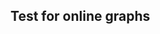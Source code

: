 <html>
  <head>
    <title>Vega-Lite Bar Chart</title>
    <meta charset="utf-8" />
    <script src="https://d3js.org/d3.v5.min.js"></script>
    <script src="https://cdn.jsdelivr.net/npm/vega@5.10.1"></script>
    <script src="https://cdn.jsdelivr.net/npm/vega-lite@4.10.4"></script>
    <script src="https://cdn.jsdelivr.net/npm/vega-embed@6.5.2"></script>
  <style>
 /* FONTS */
 @import url("https://fonts.googleapis.com/css?family=Open+Sans+Condensed:300,700");
    /* AXES */
/* ticks */
.axis line{
stroke: #706f6f;
stroke-width: 0.5;
shape-rendering: crispEdges;
}

/* axis contour */
.axis path {
stroke: #706f6f;
stroke-width: 0.7;
shape-rendering: crispEdges;
}

/* axis text */
.axis text, .xtext {
fill: #2b2929;
font-family: "Open Sans Condensed";
font-size: 100%;
}
.grid line {
stroke: lightgrey;
stroke-opacity: 0.7;
shape-rendering: crispEdges;
}
.grid path {
stroke-width: 0;
}
/* label text */
.label {
font-family: "Open Sans Condensed";
font-size: 65%;
}
.bund {
font-family: "Open Sans Condensed";
font-size: 10%;
fill:#ffffff;
}
/* LINE CHART */
.line,.li0,.li1,.li2,.li3,.li4,.li5,.li6,.li7,.li8,.li9,.li10,.li11,.li12,.li13,.li14,.li15,.li16,.li17,.li18,.li19,.li20,.li21,.li22,.li23,.li24,.li25, .line {
stroke-width: 1.5; fill:none;
    }
.li0 { stroke:#936037; } .te0 {fill: #936037;}
.li1 { stroke:#be1622; } .te1 {fill: #be1622;}
.li2 { stroke:#e71d73; } .te2 {fill: #e71d73;}
.li3 { stroke:#e94e1b; } .te3 {fill: #e94e1b;}
.li4 { stroke:#f39200; } .te4 {fill: #f39200;}
.li5 { stroke:#95c11f; } .te5 {fill: #95c11f;}
.li6 { stroke:#008d36; } .te6 {fill: #008d36;}
.li7 { stroke:#006633; } .te7 {fill: #006633;}
.li8 { stroke:#00a19a; } .te8 {fill: #00a19a;}
.li9 { stroke:#36a9e1; } .te9 {fill: #36a9e1;}
.li10 { stroke:#1d71b8; } .te10 {fill: #1d71b8;}
.li11 { stroke:#29235c; } .te11 {fill: #29235c;}
.li12 { stroke:#951b81; } .te12 {fill: #951b81;}
.li13 { stroke:#a3195b; } .te13 {fill: #a3195b;}
    
    .sygrid {
    stroke-opacity: 0.7;
    shape-rendering: crispEdges;
    stroke-width:1px;
    stroke-dasharray: 10,3;
    }

div.tooltip, div.tooltip2 {   
  position: absolute;           
  text-align: center;                          
    padding:0 2px 5px 2px;           
  font: 13px "Open Sans Condensed";
    font-weight:300;
    color:#fff;
  background-color: #777; 
  border: 2px #fff solid;      
  border-radius: 2px;           
  pointer-events: none;         
}
    div.tooltip {
        width: 40px;                  
        height: 25px;  
    }
    div.tooltip2 {
        padding: 3px;
        width: 40px;                  
        height: 26px;
        line-height:13px;
    }
    </style>
  </head>
  <body>
    <h2>Test for online graphs</h2>
    <!-- Container for the visualization -->
 
<div id="vis"></div>
<div id="vis2"></div>
<div id="vis3"></div>
<div id="vis4"></div>
<div id="vis5"></div>
<script>
      // Assign the specification to a local variable vlSpec.
      var vlSpec = {
  "$schema": "https://vega.github.io/schema/vega-lite/v4.json",
  "data": {"url": "https://vega.github.io/vega-lite/examples/data/cars.json"},
  "encoding": {
    "x": {
      "field": "Year",
      "type": "temporal",
      "timeUnit": "year"
    }
  },
  "layer": [
    {
      "mark": {"type": "errorband", "extent": "ci"},
      "encoding": {
        "y": {
          "field": "Miles_per_Gallon",
          "type": "quantitative",
          "title": "Mean of Miles per Gallon (95% CIs)"
        }
      }
    },
    {
      "mark": "line",
      "encoding": {
        "y": {
          "aggregate": "mean",
          "field": "Miles_per_Gallon",
          "type": "quantitative"
        }
      }
    }
  ]
}
// Embed the visualization in the container with id `vis`
vegaEmbed('#vis2', vlSpec);
</script>
<script>
      // Assign the specification to a local variable vlSpec.
      var vlSpec = {
        $schema: 'https://vega.github.io/schema/vega-lite/v4.json',
        data: {
          values: [
            {a: 'C', b: 2},
            {a: 'C', b: 7},
            {a: 'C', b: 4},
            {a: 'D', b: 1},
            {a: 'D', b: 2},
            {a: 'D', b: 6},
            {a: 'E', b: 8},
            {a: 'E', b: 4},
            {a: 'E', b: 7}
          ]
        },
        mark: 'bar',
        encoding: {
          y: {field: 'a', type: 'nominal'},
          x: {
            aggregate: 'average',
            field: 'b',
            type: 'quantitative',
            axis: {
              title: 'Average of b'
            }
          }
        }
      };

      // Embed the visualization in the container with id `vis`
vegaEmbed('#vis', vlSpec);
</script>

<script>
   // Assign the specification to a local variable vlSpec.
   var vlSpec = {
  "$schema": "https://vega.github.io/schema/vega-lite/v4.json",
  "description": "A dual axis chart, created by setting y's scale resolution to `\"independent\"`",
  "width": 300, "height": 300,
  "data": {
    "url": "data/chdeath.csv"
  }, 
  "axis": {
    "font": "Open Sans Condensed"
  },
  "encoding": {
    "x": {
        "field": "date",
        "axis": {"format": "%d.%m", "title": null},
        "type": "temporal",
        "timeUnit": "daymonth"
    }
  },
  "layer": [
    {
      "mark": {"opacity": 0.3, "type": "area", "color": "#85C5A6"},
      "transform": [{"filter": "datum.Alter == \"65\""}],
      "encoding": {
        "y": {
          "aggregate": "average",
          "field": "obeGrenze",
          "scale": {"domain": [0, 1800]},
          "type": "quantitative",
          "axis": {"title": "Anzahl wöchentliche Todesfälle", "titleColor": "#111","format": ".2r"}
        },
        "y2": {
          "aggregate": "average",
          "field": "untGrenze"
        }
      }
    },
    {
      "mark": {"opacity": 0.3, "type": "area", "color": "#85C5A6"},
      "transform": [{"filter": "datum.Alter == \"0-64\""}],
      "encoding": {
        "y": {
          "aggregate": "average",
          "field": "obeGrenze",
          "scale": {"domain": [0, 1800]},
          "type": "quantitative"
        },
        "y2": {
          "aggregate": "average",
          "field": "untGrenze"
        }
      }
    },
    {
      "mark": {"stroke": "#85A9C5", "type": "line", "interpolate": "monotone","point": true},
      "transform": [{"filter": "datum.Alter == \"0-64\""}],
      "encoding": {
        "y": {
          "aggregate": "mean",
          "field": "hochrechnung",
          "type": "quantitative",
          
          "axis": {}
        }
      }
    },
    {
      "mark": {"stroke": "#85A9C5", "type": "line", "interpolate": "monotone","point": true},
      "transform": [{"filter": "datum.Alter == \"65\""}],
      "encoding": {
        "y": {
          "aggregate": "mean",
          "field": "hochrechnung",
          "type": "quantitative",
          
          "axis": {}
        }
      }
    }
  ]
}

// Embed the visualization in the container with id `vis`
vegaEmbed('#vis3', vlSpec);
</script>

<script>
      // Assign the specification to a local variable vlSpec.
      var vlSpec = {
  "$schema": "https://vega.github.io/schema/vega-lite/v4.json",
  "data": {"url": "data/COVID19_Fallzahlen_CH_total_v2.csv"},
  "width": 400,
  "height": 300,
  "encoding": {"x": {"field": "date", "type": "temporal"}},
  "layer": [
    {
      "encoding": {
        "color": {"field": "abbreviation_canton_and_fl", "type": "nominal"},
        "y": {"field": "ncumul_conf", "gt": 0, "type": "quantitative","axis": {"title": "Anzahl bestätigte Fälle"}},
        "x": {
      "field": "date", "type": "temporal",
      "axis": {
        "format":"%d.%m.",
        "tickCount": 10,
        "title": "Datum"
        }}
      },
      "layer": [
        {"mark": "line"},
        {"transform": [{"filter": {"selection": "hover"}}], "mark": "point"}
      ]
    },
    {
      "transform": [{"pivot": "abbreviation_canton_and_fl", "value": "ncumul_conf", "groupby": ["date"]}],
      "mark": "rule",
      "encoding": {
        "opacity": {
          "condition": {"value": 0.3, "selection": "hover"},
          "value": 0
        },
        "tooltip": [
          {"field": "AG", "type": "quantitative"},
          {"field": "AI", "type": "quantitative"},
          {"field": "AR", "type": "quantitative"},
          {"field": "BE", "type": "quantitative"},
          {"field": "BL", "type": "quantitative"},
          {"field": "BS", "type": "quantitative"},
          {"field": "FR", "type": "quantitative"},
          {"field": "GE", "type": "quantitative"},
          {"field": "GL", "type": "quantitative"},
          {"field": "GR", "type": "quantitative"},
          {"field": "JU", "type": "quantitative"},
          {"field": "LU", "type": "quantitative"},
          {"field": "NE", "type": "quantitative"},
          {"field": "NW", "type": "quantitative"},
          {"field": "OW", "type": "quantitative"},
          {"field": "SG", "type": "quantitative"},
          {"field": "SH", "type": "quantitative"},
          {"field": "SO", "type": "quantitative"},
          {"field": "SZ", "type": "quantitative"},
          {"field": "TG", "type": "quantitative"},
          {"field": "TI", "type": "quantitative"},
          {"field": "UR", "type": "quantitative"},
          {"field": "VD", "type": "quantitative"},
          {"field": "VS", "type": "quantitative"},
          {"field": "ZG", "type": "quantitative"},
          {"field": "ZH", "type": "quantitative"}
        ]
      },
      "selection": {
        "hover": {
          "type": "single",
          "fields": ["date"],
          "nearest": true,
          "on": "mouseover",
          "empty": "none",
          "clear": "mouseout"
        }
      }
    }
  ]
}

  // Embed the visualization in the container with id `vis`
vegaEmbed('#vis4', vlSpec);
</script>

<script>
   // Assign the specification to a local variable vlSpec.
   var vlSpec = {
  "$schema": "https://vega.github.io/schema/vega-lite/v5.json",
  "description": "A dual axis chart, created by setting y's scale resolution to `\"independent\"`",
  "width": 500, "height": 500,
  "layer": [{
  "data": {
    "url": "https://pnwscm60.github.io/data/wodeathch1019.csv"
  },
  "transform": [{"filter": "datum.KJ > 2014"}],
  "config": {
  "axis": {
    "grid": true,
    "gridColor": "#eaeaea",
    "font": "Open Sans Condensed"
  }
  },
  "encoding": {
    "x": {
        "field": "Endend",
        "axis": {"format": "%d.%m.%y", "tickCount": 12, "title": null},
        "type": "temporal",
        "timeUnit": "daymonthyear"
    }
  },
  "layer": [
    {
      "mark": {"opacity": 0.25, "type": "area", "color": "#85C5A6"},
      "transform": [{"filter": "datum.Alter == \"65\""}],
      "encoding": {
        "y": {
          "aggregate": "average",
          "field": "obeGrenze",
          "scale": {"domain": [0, 1700]},
          "type": "quantitative",
          "axis": {"title": "Anzahl wöchentliche Todesfälle", "tickCount":8, "titleColor": "#111","format": "3r"}
        },
        "y2": {
          "aggregate": "average",
          "field": "untGrenze"
        }
      }
    },
    {
      "mark": {"opacity": 0.25, "type": "area", "color": "#85C5A6"},
      "transform": [{"filter": "datum.Alter == \"0-64\""}],
      "encoding": {
        "y": {
          "aggregate": "average",
          "field": "obeGrenze",
          "scale": {"domain": [0, 1700]},
          "type": "quantitative"
        },
        "y2": {
          "aggregate": "average",
          "field": "untGrenze"
        }
      }
    },
    {
      "mark": {
        "stroke":"#85A9C5",  "type": "line", "strokeWidth": "1.4", "interpolate": "monotone","point": false},
      "transform": [{"filter": "datum.Alter == \"0-64\""}],
      "encoding": {
        "y": {
          "aggregate": "mean",
          "field": "Anzahl_Todesfalle",
          "type": "quantitative"
        }
      }
    },
    {
      "mark": {
        "stroke": "#85A9C5", "type": "line", "strokeWidth": "1.4", "interpolate": "monotone","point": ""},
      "transform": [{"filter": "datum.Alter == \"65\""}],
      "encoding": {
        "y": {
          "aggregate": "mean",
          "field": "Anzahl_Todesfalle",
          "type": "quantitative"
        }
      }
    },
{
      "mark": {
        "stroke": "#85A9C5", "type": "text"},
        "encoding": {
        "y": {
          "aggregate": "mean",
          "field": "Anzahl_Todesfalle",
          "type": "quantitative"
        }
      }
    }]
  }, {
      "data": {
         "values": [{}]
      },
      "encoding": {
        "y": {"datum": 1650}
      },
      "layer": [{
        "mark": { 
          "type": "rule",
        "strokeOpacity": 0}
      }, {
        "mark": {
          "color": "red",
          "type": "text",
          "align": "left",
          "dx": -225,
          "dy":30,
          "text": "Grippe"
        }
      },
      {
        "mark": {
          "color": "red",
          "type": "text",
          "align": "left",
          "dx": -65,
          "dy":30,
          "text": "Grippe"
        }
      },
      {
        "mark": {
          "color": "red",
          "type": "text",
          "align": "left",
          "dx": 130,
          "dy":-10,
          "text": "Covid-19"
        }
      }
      ]
    },
    {
      "data": {
         "values": [{}]
      },
      "encoding": {
        "y": {"datum": 850}
      },
      "layer": [{
        "mark": { 
          "type": "rule",
        "strokeOpacity": 0}
      }, {
        "mark": {
          "color": "#666",
          "type": "text",
          "align": "left",
          "dx": -240,
          "dy":5,
          "text": "Altersgruppe 65 Jahre und älter"
        }
      },
      {
        "mark": {
          "color": "#666",
          "type": "text",
          "align": "left",
          "dx": -240,
          "dy":160,
          "text": "Altersgruppe 0–64 Jahre"
        }
      }
      ]
    }]
}

// Embed the visualization in the container with id `vis`
vegaEmbed('#vis5', vlSpec);
</script>
